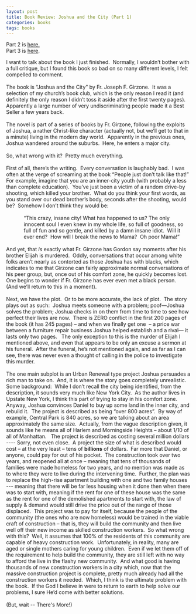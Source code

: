 ```yaml
---
layout: post
title: Book Review: Joshua and the City (Part 1)
categories: books
tags: books
---
```


  <p>Part 2 is <a href="http://honestillusion.com/blogs/blog_0/archive/2004/04/10/203.aspx">here.</a><br />Part 3 is <a href="http://honestillusion.com/blogs/blog_0/archive/2004/04/10/204.aspx">here</a>.</p>
  <p class="MsoNormal" style="margin:0in 0in 0pt;">I want to talk about the book I just finished.<span>  </span>Normally, I wouldn’t bother with a full critique, but I found this book so bad on so many different levels, I felt compelled to comment.</p>
  <p class="MsoNormal" style="margin:0in 0in 0pt;"> </p>
  <p class="MsoNormal" style="margin:0in 0in 0pt;">The book is “Joshua and the City” by Fr. Joseph F. Girzone.<span>  </span>It was a selection of my church’s book club, which is the only reason I read it (and definitely the only reason I didn’t toss it aside after the first twenty pages).<span>  </span>Apparently a large number of very undiscriminating people made it a Best Seller a few years back.</p>
  <p class="MsoNormal" style="margin:0in 0in 0pt;"> </p>
  <p class="MsoNormal" style="margin:0in 0in 0pt;">The novel is part of a series of books by Fr. Girzone, following the exploits of Joshua, a rather Christ-like character (actually not, but we’ll get to that in a minute) living in the modern day world.<span>  </span>Apparently in the previous ones, Joshua wandered around the suburbs.<span>  </span>Here, he enters a major city.</p>
  <p class="MsoNormal" style="margin:0in 0in 0pt;"> </p>
  <p class="MsoNormal" style="margin:0in 0in 0pt;">So, what wrong with it?<span>  </span>Pretty much everything.<span>  </span></p>
  <p class="MsoNormal" style="margin:0in 0in 0pt;"> </p>
  <p class="MsoNormal" style="margin:0in 0in 0pt;">First of all, there’s the writing.<span>  </span>Every conversation is laughably bad.<span>  </span>I was often at the verge of screaming at the book “People just don’t talk like that!”<span>  </span>For example, imagine that you are an inner-city youth (with probably a less than complete education).<span>  </span>You’ve just been a victim of a random drive-by shooting, which killed your brother.<span>  </span>What do you think your first words, as you stand over our dead brother’s body, seconds after the shooting, would be?<span>  </span>Somehow I don’t think they would be: </p>
  <p class="MsoNormal" style="margin:0in 0in 0pt;"> </p>
  <p class="MsoNormal" style="margin:0in 0in 0pt 0.5in;">“This crazy, insane city! What has happened to us? The only innocent soul I even knew in my whole life, so full of goodness, so full of fun and so gentle, and killed by a damn insane idiot.<span>  </span>Will it ever end?<span>  </span>How will I break the news to Mama?<span>  </span>Oh poor Mama!”</p>
  <p class="MsoNormal" style="margin:0in 0in 0pt;"> </p>
  <p class="MsoNormal" style="margin:0in 0in 0pt;">And yet, that <em>is</em> exactly what Fr. Girzone has Gordon say moments after his brother Elijah is murdered.<span>  </span>Oddly, conversations that occur among white folks aren’t nearly as contorted as those Joshua has with blacks, which indicates to me that Girzone can fairly approximate normal conversations of his peer group, but, once out of his comfort zone, he quickly becomes lost.<span>  </span>One begins to wonder if Fr. Girzone has ever even met a black person.<span>  </span>(And we’ll return to this in a moment).</p>
  <p class="MsoNormal" style="margin:0in 0in 0pt;"> </p>
  <p class="MsoNormal" style="margin:0in 0in 0pt;">Next, we have the plot.<span>  </span>Or to be more accurate, the lack of plot.<span>  </span>The story plays out as such:<span>  </span>Joshua meets someone with a problem; poof—Joshua solves the problem; Joshua checks in on them from time to time to see how perfect their lives are now.<span>  </span>There is ZERO conflict in the first 200 pages of the book (it has 245 pages) – and when we finally get one<span>  </span>– a price war between a furniture repair business Joshua helped establish and a rival— it lasts only two pages.<span>   </span>The only exception to this is the murder of Elijah I mentioned above, and even that appears to be only an excuse a sermon at his funeral.<span>  </span>After the funeral, he’s not mentioned again, and as far as I can see, there was never even a thought of calling in the police to investigate this murder.</p>
  <p class="MsoNormal" style="margin:0in 0in 0pt;"> </p>
  <p class="MsoNormal" style="margin:0in 0in 0pt;">The one main subplot is an Urban Renewal type project Joshua persuades a rich man to take on.<span>  </span>And, it is where the story goes completely unrealistic.<span>  </span>Some background:<span>  </span>While I don’t recall the city being identified, from the description, it sounds very much like New York City.<span>  </span>As the author lives in Upstate New York, I think this part of trying to stay in his comfort zone.<span>  </span>Anyway, Joshua convinces Daniel to buy up some land in the inner city, and rebuild it.<span>  </span>The project is described as being “over 800 acres”.<span>  </span>By way of example, Central Park is 840 acres, so we are talking about an area approximately the same size.<span>  </span>Actually, from the vague description given, it sounds like he means all of Harlem and Morningside Heights – about 1/10 of all of Manhattan.<span>   </span>The project is described as costing several million dollars ---- Sorry, not even close.<span>  </span>A project the size of what is described would cost – at the very least – tens of <strong>billions</strong> of dollars.<span>  </span>Far more that Daniel, or anyone, could pay for out of his pocket.<span>  </span>The construction took over two years, and reopened all at once – meaning that tens of thousands of families were made homeless for two years, and no mention was made as to where they were to live during the intervening time.<span>  </span>Further, the plan was to replace the high-rise apartment building with one and two family houses --- meaning that there will be far less housing when it done then when there was to start with, meaning if the rent for one of these house was the same as the rent for one of the demolished apartments to start with, the law of supply &amp; demand would still drive the price out of the range of those displaced.<span>  </span>This project was to pay for itself, because the people of the community (the ones who are now homeless) would be trained in the viable craft of construction – that is, they will build the community and then live well off their new income as skilled construction workers.<span>  </span>So what wrong with this?<span>  </span>Well, it assumes that 100% of the residents of this community are capable of heavy construction work.<span>  </span>Unfortunately, in reality, many are aged or single mothers caring for young children.<span>  </span>Even if we let them off of the requirement to help build the community, they are still left with no way to afford the live in the flashy new community.<span>  </span>And what good is having thousands of new construction workers in a city which, now that the massive construction project is complete, pretty much already had all the construction workers it needed.<span>  </span>Which, I think is the ultimate problem with the book.<span>  </span>If the God I believe in were to return to earth to help solve our problems, I sure He’d come with better solutions.</p>
  <p class="MsoNormal" style="margin:0in 0in 0pt;"> </p>
  <p class="MsoNormal" style="margin:0in 0in 0pt;">(But, wait -- There's More!)</p>